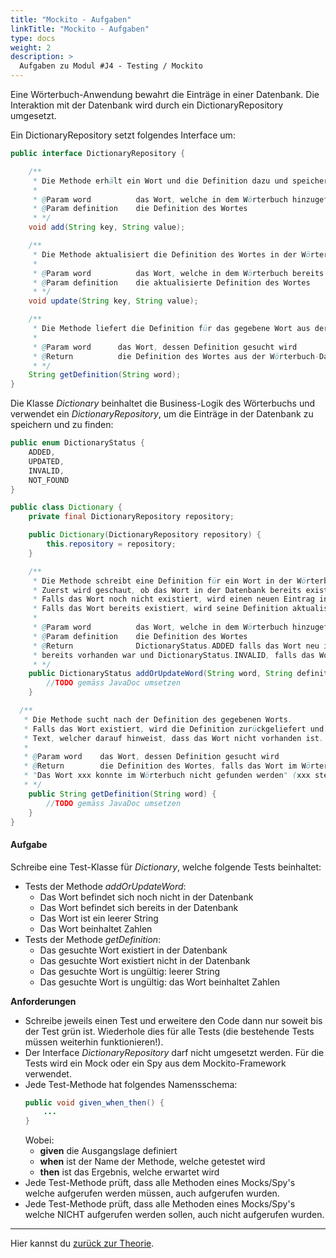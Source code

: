 ```yaml
---
title: "Mockito - Aufgaben"
linkTitle: "Mockito - Aufgaben"
type: docs
weight: 2
description: >
  Aufgaben zu Modul #J4 - Testing / Mockito
---
```


Eine Wörterbuch-Anwendung bewahrt die Einträge in einer Datenbank.
Die Interaktion mit der Datenbank wird durch ein DictionaryRepository umgesetzt.

Ein DictionaryRepository setzt folgendes Interface um:

```java
public interface DictionaryRepository {

    /**
     * Die Methode erhält ein Wort und die Definition dazu und speichert diese als Eintrag in der Datenbank
     *
     * @Param word          das Wort, welche in dem Wörterbuch hinzugefügt werden soll
     * @Param definition    die Definition des Wortes
     * */
    void add(String key, String value);

    /**
     * Die Methode aktualisiert die Definition des Wortes in der Wörterbuch-Datenbank
     *
     * @Param word          das Wort, welche in dem Wörterbuch bereits existiert
     * @Param definition    die aktualisierte Definition des Wortes
     * */
    void update(String key, String value);

    /**
     * Die Methode liefert die Definition für das gegebene Wort aus der Wörterbuch-Datenbank zurück.
     *
     * @Param word      das Wort, dessen Definition gesucht wird
     * @Return          die Definition des Wortes aus der Wörterbuch-Datenbank, falls vorhanden, ansonsten null
     * */
    String getDefinition(String word);
}
```

Die Klasse _Dictionary_ beinhaltet die Business-Logik des Wörterbuchs und verwendet ein _DictionaryRepository_,
um die Einträge in der Datenbank zu speichern und zu finden:

```java
public enum DictionaryStatus {
    ADDED,
    UPDATED,
    INVALID,
    NOT_FOUND
}

public class Dictionary {
    private final DictionaryRepository repository;

    public Dictionary(DictionaryRepository repository) {
        this.repository = repository;
    }

    /**
     * Die Methode schreibt eine Definition für ein Wort in der Wörterbuch-Datenbank.
     * Zuerst wird geschaut, ob das Wort in der Datenbank bereits existiert.
     * Falls das Wort noch nicht existiert, wird einen neuen Eintrag in der Datenbank erstellt.
     * Falls das Wort bereits existiert, wird seine Definition aktualisiert.
     *
     * @Param word          das Wort, welche in dem Wörterbuch hinzugefügt oder aktualisiert werden soll
     * @Param definition    die Definition des Wortes
     * @Return              DictionaryStatus.ADDED falls das Wort neu ist, DictionaryStatus.UPDATED falls das Wort
     * bereits vorhanden war und DictionaryStatus.INVALID, falls das Wort ein leerer String ist oder Zahlen beinhaltet
     * */
    public DictionaryStatus addOrUpdateWord(String word, String definition) {
        //TODO gemäss JavaDoc umsetzen
    }

  /**
   * Die Methode sucht nach der Definition des gegebenen Worts.
   * Falls das Wort existiert, wird die Definition zurückgeliefert und ansonsten einen
   * Text, welcher darauf hinweist, dass das Wort nicht vorhanden ist.
   *
   * @Param word    das Wort, dessen Definition gesucht wird
   * @Return        die Definition des Wortes, falls das Wort im Wörterbuch existiert. Ansonsten folgenden Text:
   * "Das Wort xxx konnte im Wörterbuch nicht gefunden werden" (xxx steht als Platzhalter für das gesuchte Wort)
   * */
    public String getDefinition(String word) {
        //TODO gemäss JavaDoc umsetzen
    }
}
```

#### Aufgabe

Schreibe eine Test-Klasse für _Dictionary_, welche folgende Tests beinhaltet:

- Tests der Methode _addOrUpdateWord_:
  - Das Wort befindet sich noch nicht in der Datenbank
  - Das Wort befindet sich bereits in der Datenbank
  - Das Wort ist ein leerer String
  - Das Wort beinhaltet Zahlen
- Tests der Methode _getDefinition_:
  - Das gesuchte Wort existiert in der Datenbank
  - Das gesuchte Wort existiert nicht in der Datenbank
  - Das gesuchte Wort is ungültig: leerer String
  - Das gesuchte Wort is ungültig: das Wort beinhaltet Zahlen

**Anforderungen**

- Schreibe jeweils einen Test und erweitere den Code dann nur soweit bis der Test grün ist. Wiederhole dies für alle Tests (die bestehende Tests müssen weiterhin funktionieren!).
- Der Interface _DictionaryRepository_ darf nicht umgesetzt werden. Für die Tests wird ein Mock oder ein Spy aus dem Mockito-Framework verwendet.
- Jede Test-Methode hat folgendes Namensschema:
  ```java
  public void given_when_then() {
      ...
  }
  ```
  Wobei:
  - **given** die Ausgangslage definiert
  - **when** ist der Name der Methode, welche getestet wird
  - **then** ist das Ergebnis, welche erwartet wird
- Jede Test-Methode prüft, dass alle Methoden eines Mocks/Spy's welche aufgerufen werden müssen, auch aufgerufen wurden.
- Jede Test-Methode prüft, dass alle Methoden eines Mocks/Spy's welche NICHT aufgerufen werden sollen, auch nicht aufgerufen wurden.

---

Hier kannst du [zurück zur Theorie](../../../../docs/02_java/08_java-testing/#mockito).
